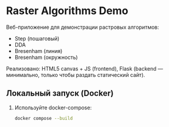 # Raster Algorithms Demo

Веб-приложение для демонстрации растровых алгоритмов:
- Step (пошаговый)
- DDA
- Bresenham (линия)
- Bresenham (окружность)

Реализовано: HTML5 canvas + JS (frontend), Flask (backend — минимально, только чтобы раздать статический сайт).

## Локальный запуск (Docker)
1. Используйте docker-compose:
   ```bash
   docker compose --build
